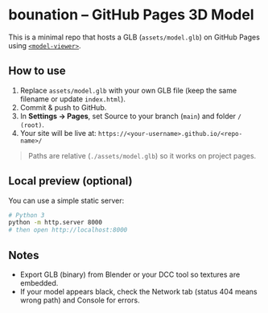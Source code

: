 # bounation – GitHub Pages 3D Model

This is a minimal repo that hosts a GLB (`assets/model.glb`) on GitHub Pages using [`<model-viewer>`](https://modelviewer.dev).

## How to use

1. Replace `assets/model.glb` with your own GLB file (keep the same filename or update `index.html`).
2. Commit & push to GitHub.
3. In **Settings → Pages**, set Source to your branch (`main`) and folder `/ (root)`.
4. Your site will be live at: `https://<your-username>.github.io/<repo-name>/`

> Paths are relative (`./assets/model.glb`) so it works on project pages.

## Local preview (optional)

You can use a simple static server:

```bash
# Python 3
python -m http.server 8000
# then open http://localhost:8000
```

## Notes

- Export GLB (binary) from Blender or your DCC tool so textures are embedded.
- If your model appears black, check the Network tab (status 404 means wrong path) and Console for errors.
